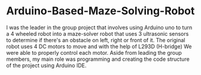 # Arduino-Based-Maze-Solving-Robot
I was the leader in the group project that involves using Arduino uno to turn a 4 wheeled robot into a maze-solver robot that uses 3 ultrasonic sensors to determine if there's an obstacle on left, right or front of it. The original robot uses 4 DC motors to move and with the help of L293D (H-bridge) We were able to properly control each motor.
Aside from leading the group members, my main role was programming and creating the code structure of the project using Arduino IDE.
